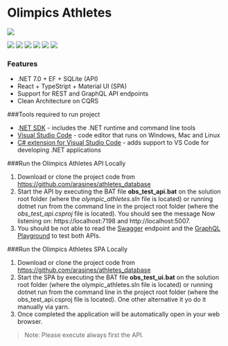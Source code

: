 # Olimpics Athletes
![](https://www.obs.tv/assets/logoOBS.svg)

![](https://img.shields.io/github/stars/pandao/editor.md.svg) ![](https://img.shields.io/github/forks/pandao/editor.md.svg) ![](https://img.shields.io/github/tag/pandao/editor.md.svg) ![](https://img.shields.io/github/release/pandao/editor.md.svg) ![](https://img.shields.io/github/issues/pandao/editor.md.svg) ![](https://img.shields.io/bower/v/editor.md.svg)

### Features

-  .NET 7.0 + EF + SQLite (API)
- React + TypeStript + Material  UI (SPA)
- Support for REST and GraphQL API endpoints
- Clean Architecture on CQRS

###Tools required to run project
- .[NET SDK](https://dotnet.microsoft.com/en-us/download "NET SDK") - includes the .NET runtime and command line tools
- [Visual Studio Code](https://code.visualstudio.com/ "Visual Studio Code") - code editor that runs on Windows, Mac and Linux
- [C# extension for Visual Studio Code](https://marketplace.visualstudio.com/items?itemName=ms-dotnettools.csharp "C# extension for Visual Studio Code") - adds support to VS Code for developing .NET applications

###Run the Olimpics Athletes API Locally
1. Download or clone the project code from https://github.com/arasines/athletes_database
2. Start the API by executing the BAT file **obs_test_api.bat** on the solution root folder (where the *olympic_athletes.sln* file is located) or running dotnet run from the command line  in the project root folder (where the *obs_test_api.csproj* file is located).  You should see the message Now listening on: https://localhost:7198 and http://localhost:5007.
3. You should be not able to read the [Swagger](https://localhost:7198/swagger/index.html "Swagger") endpoint and the [GraphQL Playground](https://localhost:7198/ui/playground "GraphQL Playground") to test both APIs.

###Run the Olimpics Athletes SPA Locally
1. Download or clone the project code from https://github.com/arasines/athletes_database
2. Start the SPA by executing the BAT file **obs_test_ui.bat** on the solution root folder  (where the olympic_athletes.sln file is located) or running dotnet run from the command line in the project root folder (where the obs_test_api.csproj file is located).  One other alternative it yo do it manually via yarn.
3. Once completed the application will be automatically open in your web browser.

> Note: Please execute always first the API.
